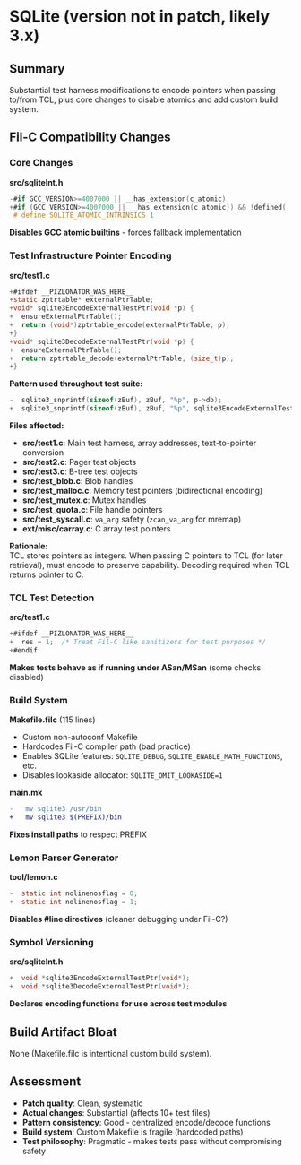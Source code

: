 # SQLite (version not in patch, likely 3.x)

## Summary
Substantial test harness modifications to encode pointers when passing to/from TCL, plus core changes to disable atomics and add custom build system.

## Fil-C Compatibility Changes

### Core Changes

**src/sqliteInt.h**
```c
-#if GCC_VERSION>=4007000 || __has_extension(c_atomic)
+#if (GCC_VERSION>=4007000 || __has_extension(c_atomic)) && !defined(__PIZLONATOR_WAS_HERE__)
 # define SQLITE_ATOMIC_INTRINSICS 1
```
**Disables GCC atomic builtins** - forces fallback implementation

### Test Infrastructure Pointer Encoding

**src/test1.c**
```c
+#ifdef __PIZLONATOR_WAS_HERE__
+static zptrtable* externalPtrTable;
+void* sqlite3EncodeExternalTestPtr(void *p) {
+  ensureExternalPtrTable();
+  return (void*)zptrtable_encode(externalPtrTable, p);
+}
+void* sqlite3DecodeExternalTestPtr(void *p) {
+  ensureExternalPtrTable();
+  return zptrtable_decode(externalPtrTable, (size_t)p);
+}
```

**Pattern used throughout test suite:**
```c
-  sqlite3_snprintf(sizeof(zBuf), zBuf, "%p", p->db);
+  sqlite3_snprintf(sizeof(zBuf), zBuf, "%p", sqlite3EncodeExternalTestPtr(p->db));
```

**Files affected:**
- **src/test1.c**: Main test harness, array addresses, text-to-pointer conversion
- **src/test2.c**: Pager test objects
- **src/test3.c**: B-tree test objects
- **src/test_blob.c**: Blob handles
- **src/test_malloc.c**: Memory test pointers (bidirectional encoding)
- **src/test_mutex.c**: Mutex handles
- **src/test_quota.c**: File handle pointers
- **src/test_syscall.c**: `va_arg` safety (`zcan_va_arg` for mremap)
- **ext/misc/carray.c**: C array test pointers

**Rationale:**  
TCL stores pointers as integers. When passing C pointers to TCL (for later retrieval), must encode to preserve capability. Decoding required when TCL returns pointer to C.

### TCL Test Detection

**src/test1.c**
```c
+#ifdef __PIZLONATOR_WAS_HERE__
+  res = 1;  /* Treat Fil-C like sanitizers for test purposes */
+#endif
```
**Makes tests behave as if running under ASan/MSan** (some checks disabled)

### Build System

**Makefile.filc** (115 lines)
- Custom non-autoconf Makefile
- Hardcodes Fil-C compiler path (bad practice)
- Enables SQLite features: `SQLITE_DEBUG`, `SQLITE_ENABLE_MATH_FUNCTIONS`, etc.
- Disables lookaside allocator: `SQLITE_OMIT_LOOKASIDE=1`

**main.mk**
```diff
-	mv sqlite3 /usr/bin
+	mv sqlite3 $(PREFIX)/bin
```
**Fixes install paths** to respect PREFIX

### Lemon Parser Generator

**tool/lemon.c**
```c
-  static int nolinenosflag = 0;
+  static int nolinenosflag = 1;
```
**Disables #line directives** (cleaner debugging under Fil-C?)

### Symbol Versioning

**src/sqliteInt.h**
```c
+  void *sqlite3EncodeExternalTestPtr(void*);
+  void *sqlite3DecodeExternalTestPtr(void*);
```
**Declares encoding functions for use across test modules**

## Build Artifact Bloat
None (Makefile.filc is intentional custom build system).

## Assessment
- **Patch quality**: Clean, systematic
- **Actual changes**: Substantial (affects 10+ test files)
- **Pattern consistency**: Good - centralized encode/decode functions
- **Build system**: Custom Makefile is fragile (hardcoded paths)
- **Test philosophy**: Pragmatic - makes tests pass without compromising safety
